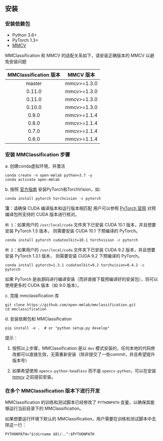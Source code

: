 ## 安装

### 安装依赖包

- Python 3.6+
- PyTorch 1.3+
- [MMCV](https://github.com/open-mmlab/mmcv)

MMClassification 和 MMCV 的适配关系如下，请安装正确版本的 MMCV 以避免安装问题

| MMClassification 版本 |  MMCV 版本  |
|:---------------------:|:-----------:|
|        master         | mmcv>=1.3.0 |
|        0.11.0         | mmcv>=1.3.0 |
|        0.11.0         | mmcv>=1.3.0 |
|        0.10.0         | mmcv>=1.3.0 |
|         0.9.0         | mmcv>=1.1.4 |
|         0.8.0         | mmcv>=1.1.4 |
|         0.7.0         | mmcv>=1.1.4 |
|         0.6.0         | mmcv>=1.1.4 |

### 安装 MMClassification 步骤

a. 创建conda虚拟环境，并激活

```shell
conda create -n open-mmlab python=3.7 -y
conda activate open-mmlab
```

b. 按照 [官方指南](https://pytorch.org/) 安装PyTorch和TorchVision，如:

```shell
conda install pytorch torchvision -c pytorch
```

**注**：请确保 CUDA 编译版本和运行版本相匹配
用户可以参照 [PyTorch 官网](https://pytorch.org/) 对预编译包所支持的 CUDA 版本进行核对。

`例 1`：如果用户的 `/usr/local/cuda` 文件夹下已安装 CUDA 10.1 版本，并且想要安装 PyTorch 1.5 版本，
则需要安装 CUDA 10.1 下预编译的 PyTorch。

```shell
conda install pytorch cudatoolkit=10.1 torchvision -c pytorch
```

`例 2`：如果用户的 `/usr/local/cuda` 文件夹下已安装 CUDA 9.2 版本，并且想要安装 PyTorch 1.3.1 版本，
则需要安装 CUDA 9.2 下预编译的 PyTorch。

```shell
conda install pytorch=1.3.1 cudatoolkit=9.2 torchvision=0.4.2 -c pytorch
```

如果 PyTorch 是由源码进行编译安装（而非直接下载预编译好的安装包），则可以使用更多的 CUDA 版本（如 9.0 版本）。

c. 克隆 mmclassification 库

```shell
git clone https://github.com/open-mmlab/mmclassification.git
cd mmclassification
```

d. 安装依赖包和 MMClassification

```shell
pip install -e .  # or "python setup.py develop"
```

提示：

1. 按照以上步骤，MMClassification 是以 `dev` 模式安装的，任何本地的代码修改都可以直接生效，无需重新安装（除非提交了一些commit，并且希望提升版本号）

2. 如果希望使用 `opencv-python-headless` 而不是 `opencv-python`，可以在安装 [mmcv](https://github.com/open-mmlab/mmcv) 之前提前安装。

### 在多个 MMClassification 版本下进行开发

MMClassification 的训练和测试脚本已经修改了 `PYTHONPATH` 变量，以确保其能够运行当前目录下的 MMClassification。

如果想要运行环境下默认的 MMClassification，用户需要在训练和测试脚本中去除这一行：

```shell
PYTHONPATH="$(dirname $0)/..":$PYTHONPATH
```
